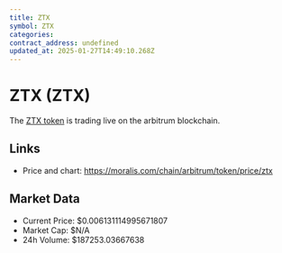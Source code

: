 ```yaml
---
title: ZTX
symbol: ZTX
categories: 
contract_address: undefined
updated_at: 2025-01-27T14:49:10.268Z
---
```


# ZTX (ZTX)
The [ZTX token](https://moralis.com/chain/arbitrum/token/price/ztx) is trading live on the arbitrum blockchain.

## Links
- Price and chart: https://moralis.com/chain/arbitrum/token/price/ztx

## Market Data
- Current Price: $0.006131114995671807
- Market Cap: $N/A
- 24h Volume: $187253.03667638
